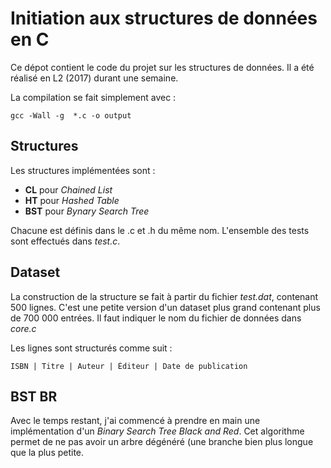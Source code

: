 # Initiation aux structures de données en C

Ce dépot contient le code du projet sur les structures de données. Il a été réalisé en L2 (2017) durant une semaine.

La compilation se fait simplement avec :

    gcc -Wall -g  *.c -o output

## Structures

Les structures implémentées sont :
 * **CL** pour *Chained List*
 * **HT** pour *Hashed Table*
 * **BST** pour *Bynary Search Tree*

Chacune est définis dans le .c et .h du même nom. L'ensemble des tests sont effectués dans *test.c*.

## Dataset

La construction de la structure se fait à partir du fichier *test.dat*, contenant 500 lignes. C'est une petite version d'un dataset plus grand contenant plus de 700 000 entrées. Il faut indiquer le nom du fichier de données dans *core.c*

Les lignes sont structurés comme suit :

    ISBN | Titre | Auteur | Éditeur | Date de publication

## BST BR

Avec le temps restant, j'ai commencé à prendre en main une implémentation d'un *Binary Search Tree Black and Red*. Cet algorithme permet de ne pas avoir un arbre dégénéré (une branche bien plus longue que la plus petite.
